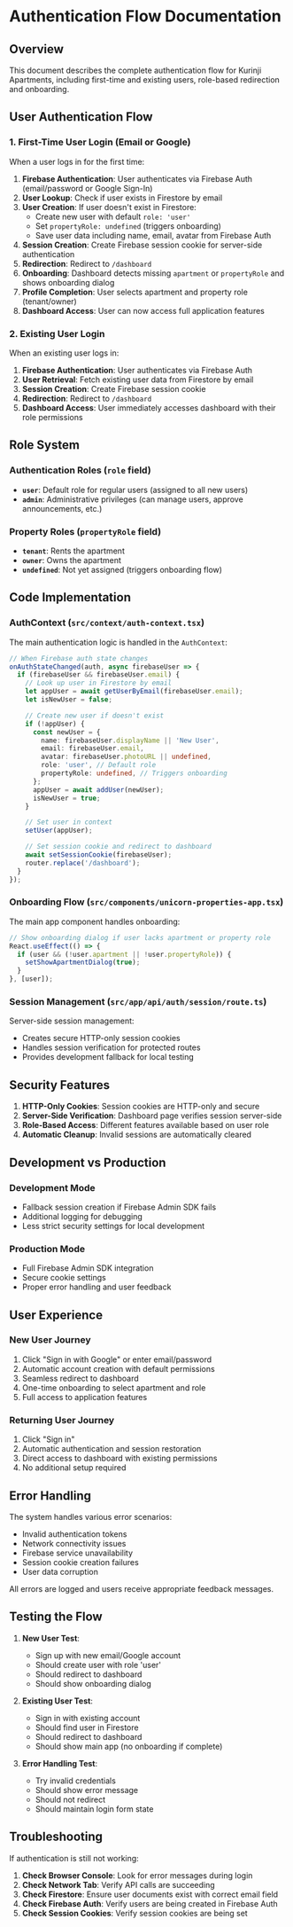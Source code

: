 # Authentication Flow Documentation

## Overview

This document describes the complete authentication flow for Kurinji Apartments, including first-time and existing users, role-based redirection and onboarding.

## User Authentication Flow

### 1. First-Time User Login (Email or Google)

When a user logs in for the first time:

1. **Firebase Authentication**: User authenticates via Firebase Auth (email/password or Google Sign-In)
2. **User Lookup**: Check if user exists in Firestore by email
3. **User Creation**: If user doesn't exist in Firestore:
   - Create new user with default `role: 'user'`
   - Set `propertyRole: undefined` (triggers onboarding)
   - Save user data including name, email, avatar from Firebase Auth
4. **Session Creation**: Create Firebase session cookie for server-side authentication
5. **Redirection**: Redirect to `/dashboard`
6. **Onboarding**: Dashboard detects missing `apartment` or `propertyRole` and shows onboarding dialog
7. **Profile Completion**: User selects apartment and property role (tenant/owner)
8. **Dashboard Access**: User can now access full application features

### 2. Existing User Login

When an existing user logs in:

1. **Firebase Authentication**: User authenticates via Firebase Auth
2. **User Retrieval**: Fetch existing user data from Firestore by email
3. **Session Creation**: Create Firebase session cookie
4. **Redirection**: Redirect to `/dashboard`
5. **Dashboard Access**: User immediately accesses dashboard with their role permissions

## Role System

### Authentication Roles (`role` field)

- **`user`**: Default role for regular users (assigned to all new users)
- **`admin`**: Administrative privileges (can manage users, approve announcements, etc.)

### Property Roles (`propertyRole` field)

- **`tenant`**: Rents the apartment
- **`owner`**: Owns the apartment
- **`undefined`**: Not yet assigned (triggers onboarding flow)

## Code Implementation

### AuthContext (`src/context/auth-context.tsx`)

The main authentication logic is handled in the `AuthContext`:

```typescript
// When Firebase auth state changes
onAuthStateChanged(auth, async firebaseUser => {
  if (firebaseUser && firebaseUser.email) {
    // Look up user in Firestore by email
    let appUser = await getUserByEmail(firebaseUser.email);
    let isNewUser = false;

    // Create new user if doesn't exist
    if (!appUser) {
      const newUser = {
        name: firebaseUser.displayName || 'New User',
        email: firebaseUser.email,
        avatar: firebaseUser.photoURL || undefined,
        role: 'user', // Default role
        propertyRole: undefined, // Triggers onboarding
      };
      appUser = await addUser(newUser);
      isNewUser = true;
    }

    // Set user in context
    setUser(appUser);

    // Set session cookie and redirect to dashboard
    await setSessionCookie(firebaseUser);
    router.replace('/dashboard');
  }
});
```

### Onboarding Flow (`src/components/unicorn-properties-app.tsx`)

The main app component handles onboarding:

```typescript
// Show onboarding dialog if user lacks apartment or property role
React.useEffect(() => {
  if (user && (!user.apartment || !user.propertyRole)) {
    setShowApartmentDialog(true);
  }
}, [user]);
```

### Session Management (`src/app/api/auth/session/route.ts`)

Server-side session management:

- Creates secure HTTP-only session cookies
- Handles session verification for protected routes
- Provides development fallback for local testing

## Security Features

1. **HTTP-Only Cookies**: Session cookies are HTTP-only and secure
2. **Server-Side Verification**: Dashboard page verifies session server-side
3. **Role-Based Access**: Different features available based on user role
4. **Automatic Cleanup**: Invalid sessions are automatically cleared

## Development vs Production

### Development Mode

- Fallback session creation if Firebase Admin SDK fails
- Additional logging for debugging
- Less strict security settings for local development

### Production Mode

- Full Firebase Admin SDK integration
- Secure cookie settings
- Proper error handling and user feedback

## User Experience

### New User Journey

1. Click "Sign in with Google" or enter email/password
2. Automatic account creation with default permissions
3. Seamless redirect to dashboard
4. One-time onboarding to select apartment and role
5. Full access to application features

### Returning User Journey

1. Click "Sign in"
2. Automatic authentication and session restoration
3. Direct access to dashboard with existing permissions
4. No additional setup required

## Error Handling

The system handles various error scenarios:

- Invalid authentication tokens
- Network connectivity issues
- Firebase service unavailability
- Session cookie creation failures
- User data corruption

All errors are logged and users receive appropriate feedback messages.

## Testing the Flow

1. **New User Test**:
   - Sign up with new email/Google account
   - Should create user with role 'user'
   - Should redirect to dashboard
   - Should show onboarding dialog

2. **Existing User Test**:
   - Sign in with existing account
   - Should find user in Firestore
   - Should redirect to dashboard
   - Should show main app (no onboarding if complete)

3. **Error Handling Test**:
   - Try invalid credentials
   - Should show error message
   - Should not redirect
   - Should maintain login form state

## Troubleshooting

If authentication is still not working:

1. **Check Browser Console**: Look for error messages during login
2. **Check Network Tab**: Verify API calls are succeeding
3. **Check Firestore**: Ensure user documents exist with correct email field
4. **Check Firebase Auth**: Verify users are being created in Firebase Auth
5. **Check Session Cookies**: Verify session cookies are being set
